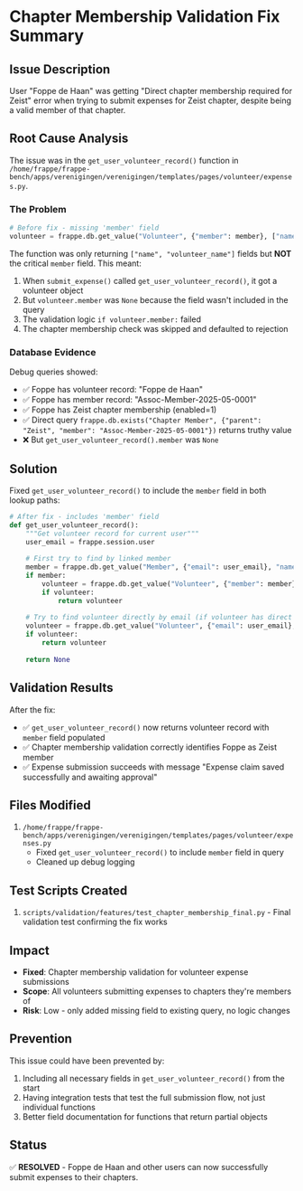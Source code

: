 # Chapter Membership Validation Fix Summary

## Issue Description
User "Foppe de Haan" was getting "Direct chapter membership required for Zeist" error when trying to submit expenses for Zeist chapter, despite being a valid member of that chapter.

## Root Cause Analysis
The issue was in the `get_user_volunteer_record()` function in `/home/frappe/frappe-bench/apps/verenigingen/verenigingen/templates/pages/volunteer/expenses.py`. 

### The Problem
```python
# Before fix - missing 'member' field
volunteer = frappe.db.get_value("Volunteer", {"member": member}, ["name", "volunteer_name"], as_dict=True)
```

The function was only returning `["name", "volunteer_name"]` fields but **NOT** the critical `member` field. This meant:

1. When `submit_expense()` called `get_user_volunteer_record()`, it got a volunteer object
2. But `volunteer.member` was `None` because the field wasn't included in the query
3. The validation logic `if volunteer.member:` failed
4. The chapter membership check was skipped and defaulted to rejection

### Database Evidence
Debug queries showed:
- ✅ Foppe has volunteer record: "Foppe de  Haan"
- ✅ Foppe has member record: "Assoc-Member-2025-05-0001"  
- ✅ Foppe has Zeist chapter membership (enabled=1)
- ✅ Direct query `frappe.db.exists("Chapter Member", {"parent": "Zeist", "member": "Assoc-Member-2025-05-0001"})` returns truthy value
- ❌ But `get_user_volunteer_record().member` was `None`

## Solution
Fixed `get_user_volunteer_record()` to include the `member` field in both lookup paths:

```python
# After fix - includes 'member' field
def get_user_volunteer_record():
    """Get volunteer record for current user"""
    user_email = frappe.session.user
    
    # First try to find by linked member
    member = frappe.db.get_value("Member", {"email": user_email}, "name")
    if member:
        volunteer = frappe.db.get_value("Volunteer", {"member": member}, ["name", "volunteer_name", "member"], as_dict=True)
        if volunteer:
            return volunteer
    
    # Try to find volunteer directly by email (if volunteer has direct email)
    volunteer = frappe.db.get_value("Volunteer", {"email": user_email}, ["name", "volunteer_name", "member"], as_dict=True)
    if volunteer:
        return volunteer
    
    return None
```

## Validation Results
After the fix:
- ✅ `get_user_volunteer_record()` now returns volunteer record with `member` field populated
- ✅ Chapter membership validation correctly identifies Foppe as Zeist member
- ✅ Expense submission succeeds with message "Expense claim saved successfully and awaiting approval"

## Files Modified
1. `/home/frappe/frappe-bench/apps/verenigingen/verenigingen/templates/pages/volunteer/expenses.py`
   - Fixed `get_user_volunteer_record()` to include `member` field in query
   - Cleaned up debug logging

## Test Scripts Created
1. `scripts/validation/features/test_chapter_membership_final.py` - Final validation test confirming the fix works

## Impact
- **Fixed**: Chapter membership validation for volunteer expense submissions
- **Scope**: All volunteers submitting expenses to chapters they're members of
- **Risk**: Low - only added missing field to existing query, no logic changes

## Prevention
This issue could have been prevented by:
1. Including all necessary fields in `get_user_volunteer_record()` from the start
2. Having integration tests that test the full submission flow, not just individual functions
3. Better field documentation for functions that return partial objects

## Status
✅ **RESOLVED** - Foppe de Haan and other users can now successfully submit expenses to their chapters.